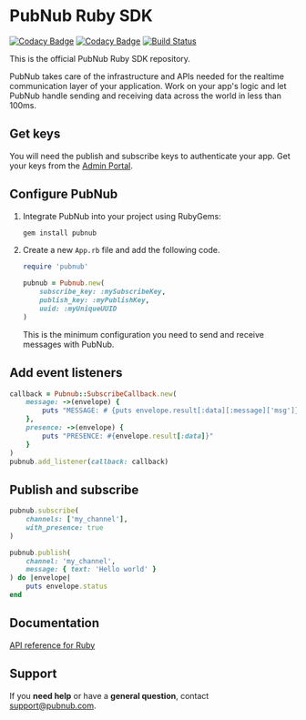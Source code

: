 # PubNub Ruby SDK

[![Codacy Badge](https://api.codacy.com/project/badge/Grade/b744287bb0324e2883f95525b12cf19f)](https://www.codacy.com/app/blazeroot/ruby?utm_source=github.com&utm_medium=referral&utm_content=pubnub/ruby&utm_campaign=badger)
[![Codacy Badge](https://api.codacy.com/project/badge/Coverage/b744287bb0324e2883f95525b12cf19f)](https://www.codacy.com/app/blazeroot/ruby?utm_source=github.com&utm_medium=referral&utm_content=pubnub/ruby&utm_campaign=Badge_Coverage)
[![Build Status](https://travis-ci.org/pubnub/ruby.svg?branch=master)](https://travis-ci.org/pubnub/ruby)

This is the official PubNub Ruby SDK repository.

PubNub takes care of the infrastructure and APIs needed for the realtime communication layer of your application. Work on your app's logic and let PubNub handle sending and receiving data across the world in less than 100ms.

## Get keys

You will need the publish and subscribe keys to authenticate your app. Get your keys from the [Admin Portal](https://dashboard.pubnub.com/).

## Configure PubNub

1. Integrate PubNub into your project using RubyGems:

    ```bash
    gem install pubnub
    ```

1. Create a new `App.rb` file and add the following code.

    ```ruby
    require 'pubnub'

    pubnub = Pubnub.new(
        subscribe_key: :mySubscribeKey,
        publish_key: :myPublishKey,
        uuid: :myUniqueUUID
    )
    ```

    This is the minimum configuration you need to send and receive messages with PubNub.

## Add event listeners

```ruby
callback = Pubnub::SubscribeCallback.new(
    message: ->(envelope) {
        puts "MESSAGE: # {puts envelope.result[:data][:message]['msg']}"
    },
    presence: ->(envelope) {
        puts "PRESENCE: #{envelope.result[:data]}"
    }
)
pubnub.add_listener(callback: callback)
```

## Publish and subscribe

```ruby
pubnub.subscribe(
    channels: ['my_channel'],
    with_presence: true
)

pubnub.publish(
    channel: 'my_channel',
    message: { text: 'Hello world' }
) do |envelope|
    puts envelope.status
end
```

## Documentation

[API reference for Ruby](https://www.pubnub.com/docs/ruby/pubnub-ruby-sdk)

## Support

If you **need help** or have a **general question**, contact <support@pubnub.com>.
